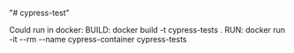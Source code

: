 "# cypress-test" 


Could run in docker: 
BUILD: docker build -t cypress-tests .
RUN: docker run -it --rm --name cypress-container cypress-tests

